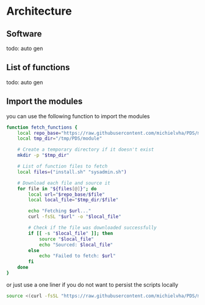 # Architecture

## Software

todo: auto gen

## List of functions

todo: auto gen

## Import the modules

you can use the following function to import the modules

```bash
function fetch_functions {
    local repo_base="https://raw.githubusercontent.com/michielvha/PDS/main/bash/module"
    local tmp_dir="/tmp/PDS/module"

    # Create a temporary directory if it doesn't exist
    mkdir -p "$tmp_dir"

    # List of function files to fetch
    local files=("install.sh" "sysadmin.sh")

    # Download each file and source it
    for file in "${files[@]}"; do
        local url="$repo_base/$file"
        local local_file="$tmp_dir/$file"

        echo "Fetching $url..."
        curl -fsSL "$url" -o "$local_file"

        # Check if the file was downloaded successfully
        if [[ -s "$local_file" ]]; then
            source "$local_file"
            echo "Sourced: $local_file"
        else
            echo "Failed to fetch: $url"
        fi
    done
}
```

or just use a one liner if you do not want to persist the scripts locally

```bash
source <(curl -fsSL "https://raw.githubusercontent.com/michielvha/PDS/main/bash/module/install.sh")
```


[//]: # (# Architecture)

[//]: # ()
[//]: # (looking into a package manager like nuget for bash, seeing if there is any added value instead of just using 1 script or a seperate file for functions and script and just sourcing it.)

[//]: # ()
[//]: # (`bpkg` &#40;Bash Package Manager&#41; is a lightweight package manager designed specifically for Bash scripts and utilities. It aims to provide a simple way to manage Bash packages and reusable scripts, much like how `npm` works for Node.js or `NuGet` works for PowerShell.)

[//]: # ()
[//]: # (### Key Features of `bpkg`:)

[//]: # ()
[//]: # (1. **Install Bash Packages**: )

[//]: # (   `bpkg` allows you to install Bash packages hosted in Git repositories &#40;usually on GitHub&#41;. It clones the repository and makes the package available on your system.)

[//]: # ()
[//]: # (2. **Manage Dependencies**:)

[//]: # (   Bash scripts or utilities can specify dependencies, which `bpkg` will resolve and install automatically.)

[//]: # ()
[//]: # (3. **Version Control**:)

[//]: # (   Each package can specify its version, and you can install specific versions of packages.)

[//]: # ()
[//]: # (4. **Works from Git**:)

[//]: # (   `bpkg` uses Git as its backend. When you install a package, `bpkg` will clone the repository &#40;or a specific branch/tag&#41; and handle the installation of the scripts.)

[//]: # ()
[//]: # (5. **Simple Installation**:)

[//]: # (   `bpkg` makes it easy to install new Bash utilities with a single command.)

[//]: # ()
[//]: # (6. **Cross-platform**:)

[//]: # (   Since it is just a Bash utility, `bpkg` can be used across different Unix-based systems &#40;Linux, macOS, etc.&#41;.)

[//]: # ()
[//]: # (---)

[//]: # ()
[//]: # (### Installing `bpkg`:)

[//]: # ()
[//]: # (`bpkg` itself is a Bash script, so installing it is straightforward.)

[//]: # ()
[//]: # (```bash)

[//]: # (git clone https://github.com/bpkg/bpkg.git ~/.bpkg)

[//]: # (echo 'export PATH="$HOME/.bpkg/bin:$PATH"' >> ~/.bashrc)

[//]: # (source ~/.bashrc)

[//]: # (```)

[//]: # ()
[//]: # (This will clone the `bpkg` repository into your home directory and add it to your `PATH` so you can start using it immediately.)

[//]: # ()
[//]: # (---)

[//]: # ()
[//]: # (### Using `bpkg`:)

[//]: # ()
[//]: # (#### 1. **Installing Packages**:)

[//]: # (Once `bpkg` is installed, you can install Bash packages from GitHub like this:)

[//]: # ()
[//]: # (```bash)

[//]: # (bpkg install <username>/<repository>)

[//]: # (```)

[//]: # ()
[//]: # (For example, installing a package called `json.sh` from the repository:)

[//]: # ()
[//]: # (```bash)

[//]: # (bpkg install dominictarr/json.sh)

[//]: # (```)

[//]: # ()
[//]: # (This will download the Bash script, resolve any dependencies, and install it in your local environment.)

[//]: # ()
[//]: # (#### 2. **Running Installed Packages**:)

[//]: # (The installed packages are placed in your `~/.bpkg/bin` folder, which is added to your `PATH`. This means you can run the installed scripts or utilities just like any other system command.)

[//]: # ()
[//]: # (#### 3. **Package Structure**:)

[//]: # (Bash packages that work with `bpkg` usually follow a simple structure. They typically have:)

[//]: # ()
[//]: # (- **`bpkg.json`**: A file that describes the package, including metadata such as version, dependencies, and description.)

[//]: # (- **Executable Scripts**: The actual Bash scripts or utilities to be used.)

[//]: # ()
[//]: # (Here’s an example `bpkg.json`:)

[//]: # ()
[//]: # (```json)

[//]: # ({)

[//]: # (  "name": "my-bash-package",)

[//]: # (  "version": "1.0.0",)

[//]: # (  "description": "A simple bash utility",)

[//]: # (  "dependencies": {)

[//]: # (    "user/dependency-repo": "1.0.0")

[//]: # (  })

[//]: # (})

[//]: # (```)

[//]: # ()
[//]: # (#### 4. **Listing Installed Packages**:)

[//]: # (You can list all the packages that you’ve installed with `bpkg`:)

[//]: # ()
[//]: # (```bash)

[//]: # (bpkg list)

[//]: # (```)

[//]: # ()
[//]: # (#### 5. **Updating and Uninstalling Packages**:)

[//]: # (To update an installed package to the latest version:)

[//]: # ()
[//]: # (```bash)

[//]: # (bpkg update <username>/<repository>)

[//]: # (```)

[//]: # ()
[//]: # (To uninstall a package:)

[//]: # ()
[//]: # (```bash)

[//]: # (bpkg remove <username>/<repository>)

[//]: # (```)

[//]: # ()
[//]: # (---)

[//]: # ()
[//]: # (### Publishing Your Own Bash Package:)

[//]: # ()
[//]: # (If you want to create your own package and publish it for use with `bpkg`, the process is simple:)

[//]: # ()
[//]: # (1. Create a GitHub repository.)

[//]: # (2. Write your Bash script&#40;s&#41;.)

[//]: # (3. Create a `bpkg.json` file with metadata about your package.)

[//]: # (4. Add your GitHub repository to the bpkg ecosystem by making it publicly available.)

[//]: # ()
[//]: # (Once your package is ready, others can install it directly from your GitHub repo using `bpkg install`.)

[//]: # ()
[//]: # (---)

[//]: # ()
[//]: # (### Limitations of `bpkg`:)

[//]: # ()
[//]: # (- **Smaller Ecosystem**: Since `bpkg` is a niche tool for Bash scripts, it doesn't have as large a package repository as other package managers like `npm` or `pip`.)

[//]: # (- **GitHub Dependency**: It relies heavily on Git and GitHub, so you need Git installed and a stable internet connection to use it.)

[//]: # (- **No Central Registry**: Unlike `NuGet` or `npm`, there’s no central repository or registry for `bpkg`. Instead, it pulls directly from GitHub repositories, which can make it harder to discover new packages.)

[//]: # ()
[//]: # (---)

[//]: # ()
[//]: # (### Alternatives to `bpkg`:)

[//]: # (- **Homebrew**: While Homebrew is not specific to Bash scripts, it’s a popular package manager for macOS and Linux. It can install binaries and some shell scripts.)

[//]: # (- **APT/YUM/PKG**: The native package managers for Linux distributions can also manage scripts or utilities that are part of the system repositories.)

[//]: # ()
[//]: # ()
